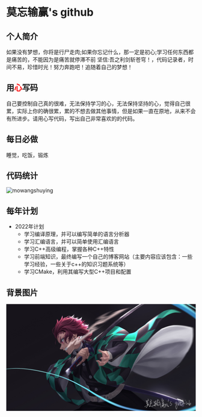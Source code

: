 # 莫忘输赢's github

## 个人简介

如果没有梦想，你将是行尸走肉;如果你忘记什么，那一定是初心;学习任何东西都是痛苦的，不能因为是痛苦就停滞不前 坚信:吾之利剑斩苍穹！，代码记录者，时间不易，珍惜时光！努力奔跑吧！追随着自己的梦想！

## 用<font color="red">心</font>写码

自己要控制自己真的很难，无法保持学习的心，无法保持坚持的心，觉得自己很累，实际上你的确很累，累的不想去做其他事情，但是如果一直在原地，从来不会有所进步。请用心写代码，写出自己非常喜欢的的代码。

## 每日必做

睡觉，吃饭，锻炼

## 代码统计 

 <img src="https://github-readme-stats.vercel.app/api?username=mowangshuying&show_icons=true&include_all_commits=true&count_private=true" alt="mowangshuying" />

## 每年计划

* 2022年计划
  * 学习编译原理，并可以编写简单的语言分析器
  * 学习汇编语言，并可以简单使用汇编语言
  * 学习C++高级编程，掌握各种C++特性
  * 学习前端知识，最终编写一个自己的博客网站（主要内容应该包含：一些学习经验，一些关于c++的知识习题系统等）
  * 学习CMake，利用其编写大型C++项目和配置

## 背景图片

![mowangshuying](./img/mowangshuying.png)
